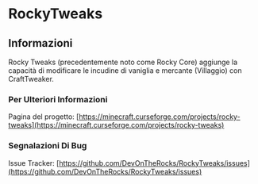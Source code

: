 # RockyTweaks

## Informazioni

Rocky Tweaks (precedentemente noto come Rocky Core) aggiunge la capacità di modificare le incudine di vaniglia e mercante (Villaggio) con CraftTweaker.

### Per Ulteriori Informazioni

Pagina del progetto: [https://minecraft.curseforge.com/projects/rocky-tweaks](https://minecraft.curseforge.com/projects/rocky-tweaks)

### Segnalazioni Di Bug

Issue Tracker: [https://github.com/DevOnTheRocks/RockyTweaks/issues](https://github.com/DevOnTheRocks/RockyTweaks/issues)
